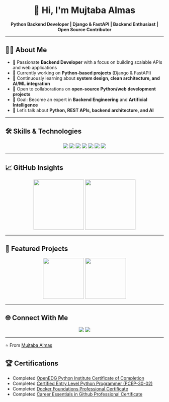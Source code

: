 <h1 align="center">👋 Hi, I'm Mujtaba Almas</h1>
<p align="center">
  <b>Python Backend Developer | Django & FastAPI | Backend Enthusiast | Open Source Contributor</b>
</p>

---

## 👨‍💻 About Me
- 💼 Passionate **Backend Developer** with a focus on building scalable APIs and web applications  
- 🔭 Currently working on **Python-based projects** (Django & FastAPI)  
- 🌱 Continuously learning about **system design, clean architecture, and AI/ML integration**  
- 👯 Open to collaborations on **open-source Python/web development projects**  
- 🎯 Goal: Become an expert in **Backend Engineering** and **Artificial Intelligence** 
- 💬 Let’s talk about **Python, REST APIs, backend architecture, and AI**  

---

## 🛠️ Skills & Technologies
<p align="center">
  <img src="https://img.shields.io/badge/Python-3776AB.svg?style=for-the-badge&logo=python&logoColor=white"/>
  <img src="https://img.shields.io/badge/Django-092E20.svg?style=for-the-badge&logo=django&logoColor=white"/>
  <img src="https://img.shields.io/badge/FastAPI-009688.svg?style=for-the-badge&logo=fastapi&logoColor=white"/>
  <img src="https://img.shields.io/badge/PostgreSQL-316192.svg?style=for-the-badge&logo=postgresql&logoColor=white"/>
  <img src="https://img.shields.io/badge/MySQL-4479A1.svg?style=for-the-badge&logo=mysql&logoColor=white"/>
  <img src="https://img.shields.io/badge/Docker-2496ED.svg?style=for-the-badge&logo=docker&logoColor=white"/>
  <img src="https://img.shields.io/badge/Git-F05032.svg?style=for-the-badge&logo=git&logoColor=white"/>
</p>

---

## 📈 GitHub Insights
<p align="center">
  <img src="https://github-readme-stats.vercel.app/api?username=mujtabaalmas&show_icons=true&theme=github_dark&hide_border=true" height="160"/>
  <img src="https://github-readme-stats.vercel.app/api/top-langs/?username=mujtabaalmas&layout=compact&theme=github_dark&hide_border=true&hide=mako" height="160"/>
</p>

---

## 📌 Featured Projects
<p align="center">
  <a href="https://github.com/mujtabaalmas/Python-Django-API"><img src="https://github-readme-stats.vercel.app/api/pin/?username=mujtabaalmas&repo=Python-Django-API&theme=github_dark&hide_border=true" height="130"/></a>
  <a href="https://github.com/mujtabaalmas"><img src="https://github-readme-stats.vercel.app/api/pin/?username=mujtabaalmas&repo=Python-backend-fastapi&theme=github_dark&hide_border=true" height="130"/></a>

</p>

---

## 🌐 Connect With Me
<p align="center">
  <a href="https://www.linkedin.com/in/mujtabaalmas"><img src="https://img.shields.io/badge/LinkedIn-0077B5.svg?style=for-the-badge&logo=linkedin&logoColor=white"/></a>
  <a href="https://github.com/mujtabaalmas"><img src="https://img.shields.io/badge/GitHub-181717.svg?style=for-the-badge&logo=github&logoColor=white"/></a>
</p>

---

⭐️ From [Mujtaba Almas](https://github.com/mujtabaalmas)
## 🏆 Certifications
- Completed [OpenEDG Python Institute Certificate of Completion](https://www.linkedin.com/learning/certificates/5bfaac3738269535451309a50bc8932c35e701db4877167c1669b10d4d542ccc)
- Completed [Certified Entry Level Python Programmer (PCEP-30-02)](https://www.linkedin.com/learning/certificates/ac8c13f1f3f6ba57bca3123fbbe28e3b0c5625afdf5d7a56ce9b5d14d517c7be)
- Completed [Docker Foundations Professional Certificate](https://www.linkedin.com/learning/certificates/b67ca9c7638fdaca12f3a20d2c0f3a831110eed6a8740eb8be2e784fac89312f)
- Completed [Career Essentials in Github Professional Certificate](https://www.linkedin.com/learning/certificates/7de74fbe2ed3763daf5408b44f4d083ab7170023ff1bdcb835db964dafe54ef8?lipi=urn%3Ali%3Apage%3Ad_flagship3_profile_view_base_certifications_details%3BEEyPo2jgQeili4G2grC6qQ%3D%3D)

